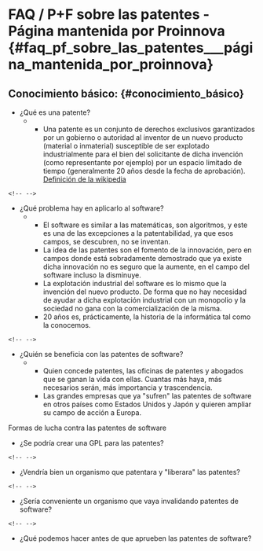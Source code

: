 # FAQ / P+F sobre las patentes - Página mantenida por Proinnova {#faq_pf_sobre_las_patentes___página_mantenida_por_proinnova}

## Conocimiento básico: {#conocimiento_básico}

-   ¿Qué es una patente?
    -   -   Una patente es un conjunto de derechos exclusivos
            garantizados por un gobierno o autoridad al inventor de un
            nuevo producto (material o inmaterial) susceptible de ser
            explotado industrialmente para el bien del solicitante de
            dicha invención (como representante por ejemplo) por un
            espacio limitado de tiempo (generalmente 20 años desde la
            fecha de aprobación). [Definición de la
            wikipedia](http://es.wikipedia.org/wiki/Patente "wikilink")

```{=html}
<!-- -->
```
-   ¿Qué problema hay en aplicarlo al software?
    -   -   El software es similar a las matemáticas, son algoritmos, y
            este es una de las excepciones a la patentabilidad, ya que
            esos campos, se descubren, no se inventan.
        -   La idea de las patentes son el fomento de la innovación,
            pero en campos donde está sobradamente demostrado que ya
            existe dicha innovación no es seguro que la aumente, en el
            campo del software incluso la disminuye.
        -   La explotación industrial del software es lo mismo que la
            invención del nuevo producto. De forma que no hay necesidad
            de ayudar a dicha explotación industrial con un monopolio y
            la sociedad no gana con la comercialización de la misma.
        -   20 años es, prácticamente, la historia de la informática tal
            como la conocemos.

```{=html}
<!-- -->
```
-   ¿Quién se beneficia con las patentes de software?
    -   -   Quien concede patentes, las oficinas de patentes y abogados
            que se ganan la vida con ellas. Cuantas más haya, más
            necesarios serán, más importancia y trascendencia.
        -   Las grandes empresas que ya \"sufren\" las patentes de
            software en otros países como Estados Unidos y Japón y
            quieren ampliar su campo de acción a Europa.

Formas de lucha contra las patentes de software

-   ¿Se podría crear una GPL para las patentes?

```{=html}
<!-- -->
```
-   ¿Vendría bien un organismo que patentara y \"liberara\" las
    patentes?

```{=html}
<!-- -->
```
-   ¿Sería conveniente un organismo que vaya invalidando patentes de
    software?

```{=html}
<!-- -->
```
-   ¿Qué podemos hacer antes de que aprueben las patentes de software?
